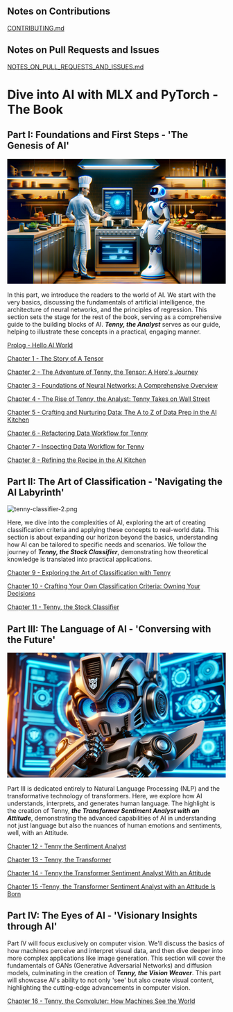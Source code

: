 Notes on Contributions
----------------------
[CONTRIBUTING.md](../CONTRIBUTING.md)

Notes on Pull Requests and Issues
---------------------------------
[NOTES_ON_PULL_REQUESTS_AND_ISSUES.md](../NOTES_ON_PULL_REQUESTS_AND_ISSUES.md)

# Dive into AI with MLX and PyTorch - The Book

## Part I: Foundations and First Steps - 'The Genesis of AI'

![ai-kitchen.png](images%2Fai-kitchen.png)

In this part, we introduce the readers to the world of AI. We start with the very basics, discussing the fundamentals of artificial intelligence, the architecture of neural networks, and the principles of regression. This section sets the stage for the rest of the book, serving as a comprehensive guide to the building blocks of AI. _**Tenny, the Analyst**_ serves as our guide, helping to illustrate these concepts in a practical, engaging manner.

[Prolog - Hello AI World](000-hello-ai-world/README.md)

[Chapter 1 - The Story of A Tensor](001-story-of-a-tensor/README.md)

[Chapter 2 - The Adventure of Tenny, the Tensor: A Hero's Journey](002-adventure-of-tenny-the-tensor)

[Chapter 3 - Foundations of Neural Networks: A Comprehensive Overview](003-foundations-of-neural-networks%2FREADME.md)

[Chapter 4 - The Rise of Tenny, the Analyst: Tenny Takes on Wall Street](004-neural-networks-in-action-tenny-the-analyst%2FREADME.md)

[Chapter 5 - Crafting and Nurturing Data: The A to Z of Data Prep in the AI Kitchen](005-a-to-z-of-data-prep-in-the-ai-kitchen%2FREADME.md)

[Chapter 6 - Refactoring Data Workflow for Tenny](006-refactoring-data-workflow%2FREADME.md)

[Chapter 7 - Inspecting Data Workflow for Tenny](007-inspecting-data-workflow-for-tenny%2FREADME.md)

[Chapter 8 - Refining the Recipe in the AI Kitchen](008-refining-the-recipe-in-the-ai-kitchen/README.md)

## Part II: The Art of Classification - 'Navigating the AI Labyrinth'

![tenny-classifier-2.png](010-crafting-your-own-classification-criteria%2Fimages%2Ftenny-classifier-2.png)

Here, we dive into the complexities of AI, exploring the art of creating classification criteria and applying these concepts to real-world data. This section is about expanding our horizon beyond the basics, understanding how AI can be tailored to specific needs and scenarios. We follow the journey of **_Tenny, the Stock Classifier_**, demonstrating how theoretical knowledge is translated into practical applications.

[Chapter 9 - Exploring the Art of Classification with Tenny](009-exploring-the-art-of-classfication%2FREADME.md)

[Chapter 10 - Crafting Your Own Classification Criteria: Owning Your Decisions](010-crafting-your-own-classification-criteria%2FREADME.md)

[Chapter 11 - Tenny, the Stock Classifier](011-tenny-the-stock-classifier%2FREADME.md)

## Part III: The Language of AI - 'Conversing with the Future'

![tenny-the-transformer.png](013-tenny-the-transformer%2Fimages%2Ftenny-the-transformer.png)

Part III is dedicated entirely to Natural Language Processing (NLP) and the transformative technology of transformers. Here, we explore how AI understands, interprets, and generates human language. The highlight is the creation of Tenny, _**the Transformer Sentiment Analyst with an Attitude**_, demonstrating the advanced capabilities of AI in understanding not just language but also the nuances of human emotions and sentiments, well, with an Attitude.

[Chapter 12 - Tenny the Sentiment Analyst](012-tenny-the-sentiment-analyst%2FREADME.md)

[Chapter 13 - Tenny, the Transformer](013-tenny-the-transformer%2FREADME.md)

[Chapter 14 - Tenny the Transformer Sentiment Analyst With an Attitude](014-tenny-the-transformer-sentiment-analyst-with-an-attitude%2FREADME.md)

[Chapter 15 -Tenny, the Transformer Sentiment Analyst with an Attitude Is Born](015-tenny-the-transformer-sentiment-analyst-with-an-attitude-is-born%2FREADME.md)

## Part IV: The Eyes of AI - 'Visionary Insights through AI'

Part IV will focus exclusively on computer vision. We'll discuss the basics of how machines perceive and interpret visual data, and then dive deeper into more complex applications like image generation. This section will cover the fundamentals of GANs (Generative Adversarial Networks) and diffusion models, culminating in the creation of _**Tenny, the Vision Weaver**_. This part will showcase AI's ability to not only 'see' but also create visual content, highlighting the cutting-edge advancements in computer vision.

[Chapter 16 - Tenny, the Convoluter: How Machines See the World](016-tenny-the-convoluter%2FREADME.md)